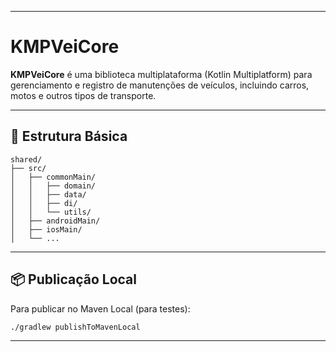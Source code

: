 
---

#  KMPVeiCore

**KMPVeiCore** é uma biblioteca multiplataforma (Kotlin Multiplatform) para gerenciamento e registro de manutenções de veículos, incluindo carros, motos e outros tipos de transporte.

---

## 📂 Estrutura Básica

```
shared/
├── src/
│   ├── commonMain/
│   │   ├── domain/
│   │   ├── data/
│   │   ├── di/
│   │   └── utils/
│   ├── androidMain/
│   ├── iosMain/
│   └── ...
```

---

## 📦 Publicação Local

Para publicar no Maven Local (para testes):

```bash
./gradlew publishToMavenLocal
```

---
